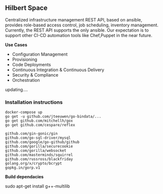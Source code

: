 ## Hilbert Space

Centralized infrastructure management REST API, based on ansible, provides role-based access control, job scheduling, inventory management.
Currently, the REST API supports the only ansible. Our expectation is to support other CI-CD automation tools like Chef,Puppet in the near future.

**Use Cases**

- Configuration Management
- Provisioning
- Code Deployments
- Continuous Integration & Continuous Delivery
- Security & Compliance
- Orchestration

updating....

### Installation instructions


```
docker-compose up
go get -u github.com/jteeuwen/go-bindata/...
go get github.com/mitchellh/gox
go get github.com/cespare/reflex
```

```
github.com/gin-gonic/gin
github.com/go-sql-driver/mysql
github.com/google/go-github/github
github.com/gorilla/securecookie
github.com/gorilla/websocket
github.com/masterminds/squirrel
github.com/russross/blackfriday
golang.org/x/crypto/bcrypt
gopkg.in/gorp.v1
```

**Build dependacies**

sudo apt-get install g++-multilib